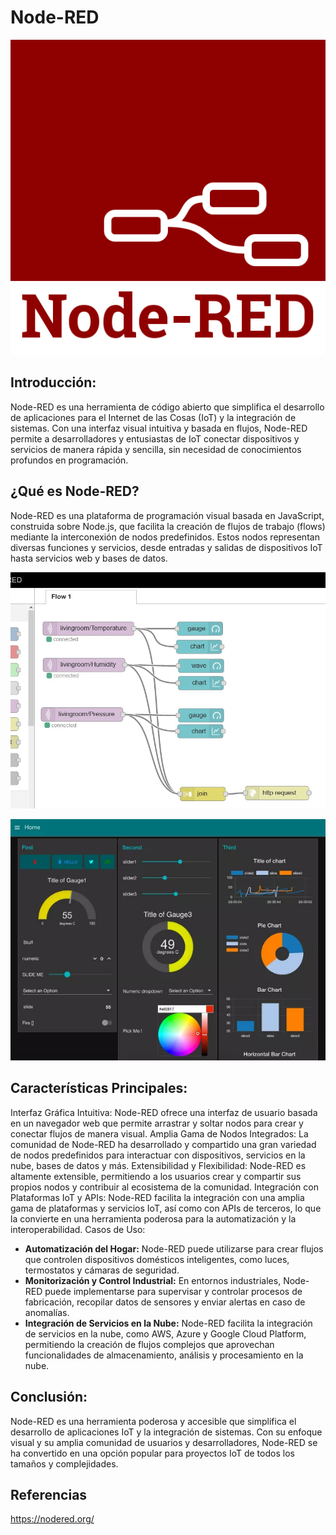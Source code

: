 # Node-RED

![](assets/Node-red-icon.png)

## Introducción:
Node-RED es una herramienta de código abierto que simplifica el desarrollo de aplicaciones para el Internet de las Cosas (IoT) y la integración de sistemas. Con una interfaz visual intuitiva y basada en flujos, Node-RED permite a desarrolladores y entusiastas de IoT conectar dispositivos y servicios de manera rápida y sencilla, sin necesidad de conocimientos profundos en programación.

## ¿Qué es Node-RED?
Node-RED es una plataforma de programación visual basada en JavaScript, construida sobre Node.js, que facilita la creación de flujos de trabajo (flows) mediante la interconexión de nodos predefinidos. Estos nodos representan diversas funciones y servicios, desde entradas y salidas de dispositivos IoT hasta servicios web y bases de datos.


![](assets/noderedflow.jpeg)

![](assets/nodereddashboard.jpg)

## Características Principales:

Interfaz Gráfica Intuitiva: Node-RED ofrece una interfaz de usuario basada en un navegador web que permite arrastrar y soltar nodos para crear y conectar flujos de manera visual.
Amplia Gama de Nodos Integrados: La comunidad de Node-RED ha desarrollado y compartido una gran variedad de nodos predefinidos para interactuar con dispositivos, servicios en la nube, bases de datos y más.
Extensibilidad y Flexibilidad: Node-RED es altamente extensible, permitiendo a los usuarios crear y compartir sus propios nodos y contribuir al ecosistema de la comunidad.
Integración con Plataformas IoT y APIs: Node-RED facilita la integración con una amplia gama de plataformas y servicios IoT, así como con APIs de terceros, lo que la convierte en una herramienta poderosa para la automatización y la interoperabilidad.
Casos de Uso:

- **Automatización del Hogar:** Node-RED puede utilizarse para crear flujos que controlen dispositivos domésticos inteligentes, como luces, termostatos y cámaras de seguridad.
- **Monitorización y Control Industrial:** En entornos industriales, Node-RED puede implementarse para supervisar y controlar procesos de fabricación, recopilar datos de sensores y enviar alertas en caso de anomalías.
- **Integración de Servicios en la Nube:** Node-RED facilita la integración de servicios en la nube, como AWS, Azure y Google Cloud Platform, permitiendo la creación de flujos complejos que aprovechan funcionalidades de almacenamiento, análisis y procesamiento en la nube.

## Conclusión:
Node-RED es una herramienta poderosa y accesible que simplifica el desarrollo de aplicaciones IoT y la integración de sistemas. Con su enfoque visual y su amplia comunidad de usuarios y desarrolladores, Node-RED se ha convertido en una opción popular para proyectos IoT de todos los tamaños y complejidades.

## Referencias
https://nodered.org/
